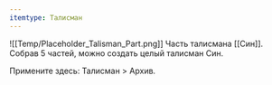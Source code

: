 ```yaml
---
itemtype: Талисман
---
```

![[Temp/Placeholder_Talisman_Part.png]]
Часть талисмана [[Син]]. Собрав 5 частей, можно создать целый талисман Син.

Примените здесь: Талисман > Архив.
